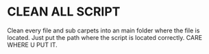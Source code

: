 # CLEAN ALL SCRIPT
Clean every file and sub carpets into an main folder where the file is located.
Just put the path where the script is located correctly.
CARE WHERE U PUT IT.
